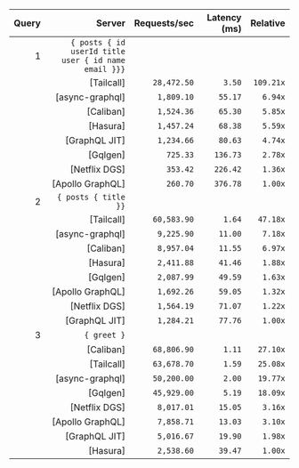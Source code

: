 <!-- PERFORMANCE_RESULTS_START -->

| Query | Server | Requests/sec | Latency (ms) | Relative |
|-------:|--------:|--------------:|--------------:|---------:|
| 1 | `{ posts { id userId title user { id name email }}}` |
|| [Tailcall] | `28,472.50` | `3.50` | `109.21x` |
|| [async-graphql] | `1,809.10` | `55.17` | `6.94x` |
|| [Caliban] | `1,524.36` | `65.30` | `5.85x` |
|| [Hasura] | `1,457.24` | `68.38` | `5.59x` |
|| [GraphQL JIT] | `1,234.66` | `80.63` | `4.74x` |
|| [Gqlgen] | `725.33` | `136.73` | `2.78x` |
|| [Netflix DGS] | `353.42` | `226.42` | `1.36x` |
|| [Apollo GraphQL] | `260.70` | `376.78` | `1.00x` |
| 2 | `{ posts { title }}` |
|| [Tailcall] | `60,583.90` | `1.64` | `47.18x` |
|| [async-graphql] | `9,225.90` | `11.00` | `7.18x` |
|| [Caliban] | `8,957.04` | `11.55` | `6.97x` |
|| [Hasura] | `2,411.88` | `41.46` | `1.88x` |
|| [Gqlgen] | `2,087.99` | `49.59` | `1.63x` |
|| [Apollo GraphQL] | `1,692.26` | `59.05` | `1.32x` |
|| [Netflix DGS] | `1,564.19` | `71.07` | `1.22x` |
|| [GraphQL JIT] | `1,284.21` | `77.76` | `1.00x` |
| 3 | `{ greet }` |
|| [Caliban] | `68,806.90` | `1.11` | `27.10x` |
|| [Tailcall] | `63,678.70` | `1.59` | `25.08x` |
|| [async-graphql] | `50,200.00` | `2.00` | `19.77x` |
|| [Gqlgen] | `45,929.00` | `5.19` | `18.09x` |
|| [Netflix DGS] | `8,017.01` | `15.05` | `3.16x` |
|| [Apollo GraphQL] | `7,858.71` | `13.03` | `3.10x` |
|| [GraphQL JIT] | `5,016.67` | `19.90` | `1.98x` |
|| [Hasura] | `2,538.60` | `39.47` | `1.00x` |

<!-- PERFORMANCE_RESULTS_END -->
